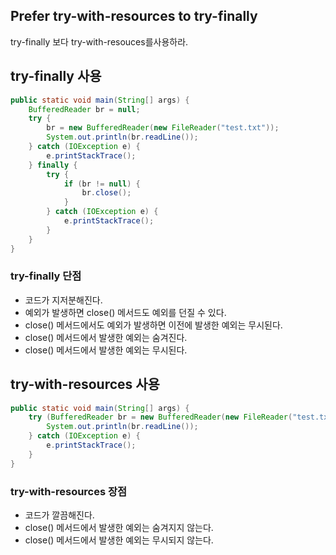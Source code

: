 ## Prefer try-with-resources to try-finally
try-finally 보다 try-with-resouces를사용하라.

## try-finally 사용

```java
public static void main(String[] args) {
    BufferedReader br = null;
    try {
        br = new BufferedReader(new FileReader("test.txt"));
        System.out.println(br.readLine());
    } catch (IOException e) {
        e.printStackTrace();
    } finally {
        try {
            if (br != null) {
                br.close();
            }
        } catch (IOException e) {
            e.printStackTrace();
        }
    }
}
```
### try-finally 단점
- 코드가 지저분해진다.
- 예외가 발생하면 close() 메서드도 예외를 던질 수 있다.
- close() 메서드에서도 예외가 발생하면 이전에 발생한 예외는 무시된다.
- close() 메서드에서 발생한 예외는 숨겨진다.
- close() 메서드에서 발생한 예외는 무시된다.

## try-with-resources 사용

```java
public static void main(String[] args) {
    try (BufferedReader br = new BufferedReader(new FileReader("test.txt"))) {
        System.out.println(br.readLine());
    } catch (IOException e) {
        e.printStackTrace();
    }
}
```
### try-with-resources 장점
- 코드가 깔끔해진다.
- close() 메서드에서 발생한 예외는 숨겨지지 않는다.
- close() 메서드에서 발생한 예외는 무시되지 않는다.

